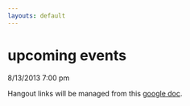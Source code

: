 ```yaml
---
layouts: default
---
```


# upcoming events
8/13/2013
7:00 pm

Hangout links will be managed from this [google doc](http://drive.google.com).
